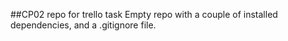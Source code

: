 ##CP02 repo for trello task
Empty repo with a couple of installed dependencies, and a .gitignore file.